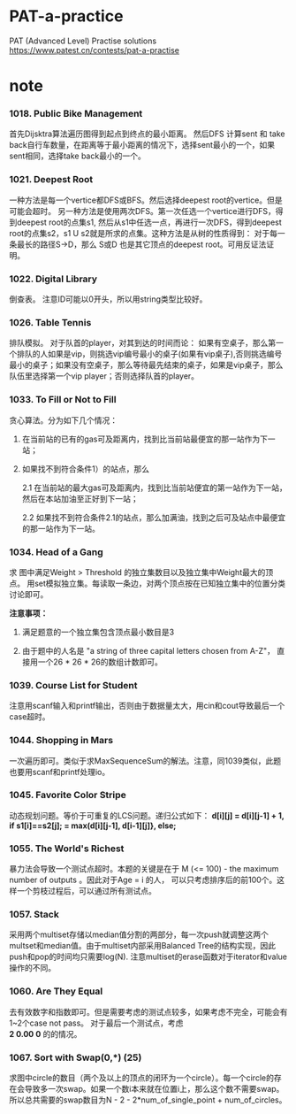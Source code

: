 # PAT-a-practice
PAT (Advanced Level) Practise solutions
https://www.patest.cn/contests/pat-a-practise

# note #
### 1018. Public Bike Management ###

首先Dijsktra算法遍历图得到起点到终点的最小距离。
然后DFS 计算sent 和 take back自行车数量，在距离等于最小距离的情况下，选择sent最小的一个，如果sent相同，选择take back最小的一个。



### 1021. Deepest Root  ###
一种方法是每一个vertice都DFS或BFS。然后选择deepest root的vertice。但是可能会超时。
另一种方法是使用两次DFS。第一次任选一个vertice进行DFS，得到deepest root的点集s1, 然后从s1中任选一点，再进行一次DFS，得到deepest root的点集s2，s1 U s2就是所求的点集。这种方法是从树的性质得到：
对于每一条最长的路径S->D，那么 S或D 也是其它顶点的deepest root。可用反证法证明。

### 1022. Digital Library ###
倒查表。 注意ID可能以0开头，所以用string类型比较好。

###  1026. Table Tennis ###
排队模拟。
对于队首的player，对其到达的时间而论：
如果有空桌子，那么第一个排队的人如果是vip，则挑选vip编号最小的桌子(如果有vip桌子),否则挑选编号最小的桌子；如果没有空桌子，那么等待最先结束的桌子，如果是vip桌子，那么队伍里选择第一个vip player；否则选择队首的player。

### 1033.  To Fill or Not to Fill ###
贪心算法。分为如下几个情况：

1. 在当前站的已有的gas可及距离内，找到比当前站最便宜的那一站作为下一站；
2. 如果找不到符合条件1）的站点，那么

     2.1 在当前站的最大gas可及距离内，找到比当前站便宜的第一站作为下一站，然后在本站加油至正好到下一站；

     2.2 如果找不到符合条件2.1的站点，那么加满油，找到之后可及站点中最便宜的那一站作为下一站。


### 1034. Head of a Gang  ###
求 图中满足Weight > Threshold 的独立集数目以及独立集中Weight最大的顶点。
用set模拟独立集。每读取一条边，对两个顶点按在已知独立集中的位置分类讨论即可。

**注意事项：**

1.  满足题意的一个独立集包含顶点最小数目是3

2.  由于题中的人名是 "a string of three capital letters chosen from A-Z"， 直接用一个26 * 26 * 26的数组计数即可。

### 1039. Course List for Student ###
注意用scanf输入和printf输出，否则由于数据量太大，用cin和cout导致最后一个case超时。

### 1044. Shopping in Mars ###
一次遍历即可。类似于求MaxSequenceSum的解法。注意，同1039类似，此题也要用scanf和printf处理io。

### 1045. Favorite Color Stripe ###
动态规划问题。等价于可重复的LCS问题。递归公式如下：
**d[i][j] = d[i][j-1] + 1, if s1[i]==s2[j];
     = max(d[i][j-1], d[i-1][j]}, else;**

### 1055. The World's Richest ###
暴力法会导致一个测试点超时。本题的关键是在于  M (<= 100) - the maximum number of outputs 。因此对于Age = i 的人， 可以只考虑排序后的前100个。这样一个剪枝过程后，可以通过所有测试点。

### 1057. Stack ###
采用两个multiset存储以median值分割的两部分，每一次push就调整这两个multset和median值。由于multiset内部采用Balanced Tree的结构实现，因此push和pop的时间均只需要log(N).
注意multiset的erase函数对于iterator和value操作的不同。

### 1060. Are They Equal  ###
去有效数字和指数即可。但是需要考虑的测试点较多，如果考虑不完全，可能会有1~2个case not pass。
对于最后一个测试点，考虑  
	**2 0.00 0** 
的的情况。

### 1067. Sort with Swap(0,*) (25)  ###
求图中circle的数目（两个及以上的顶点的闭环为一个circle）。每一个circle的存在会导致多一次swap。如果一个数i本来就在位置i上，那么这个数不需要swap。所以总共需要的swap数目为N - 2 - 2*num_of_single_point + num_of_circles。
